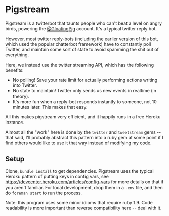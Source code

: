 # Pigstream

Pigstream is a twitterbot that taunts people who can't beat a level on angry birds, powering the [@GloatingPig](http://twitter.com/GloatingPig) account.  It's a typical twitter reply bot.

However, most twitter reply-bots (including the earlier version of this bot, which used the popular chatterbot framework) have to constantly poll Twitter, and maintain some sort of state to avoid spamming the shit out of everything.

Here, we instead use the twitter streaming API, which has the following benefits:

 - No polling!  Save your rate limit for actually performing actions writing into Twitter.
 - No state to maintain! Twitter only sends us new events in realtime (in theory).
 - It's more fun when a reply-bot responds instantly to someone, not 10 minutes later.  This makes that easy.

All this makes pigstream very efficient, and it happily runs in a free Heroku instance.

Almost all the "work" here is done by the `twitter` and `tweetstream` gems -- that said, I'll probably abstract this pattern into a ruby gem at some point if I find others would like to use it that way instead of modifying my code.

## Setup

Clone, `bundle install` to get dependencies.  Pigstream uses the typical Heroku pattern of putting keys in config vars, see https://devcenter.heroku.com/articles/config-vars for more details on that if you aren't familiar.  For local development, drop them in a `.env` file, and then do `foreman start` to run the process.

Note: this program uses some minor idioms that require ruby 1.9.  Code
readability is more important than reverse compatibility here -- deal
with it.

